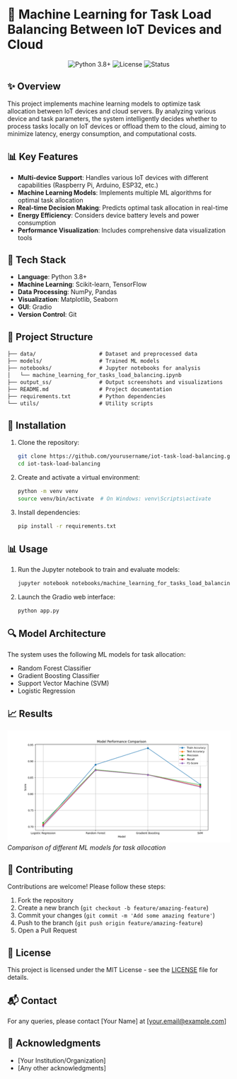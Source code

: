 # 🤖 Machine Learning for Task Load Balancing Between IoT Devices and Cloud

<p align="center">
  <img src="https://img.shields.io/badge/Python-3.8%2B-blue" alt="Python 3.8+">
  <img src="https://img.shields.io/badge/License-MIT-green" alt="License">
  <img src="https://img.shields.io/badge/Status-Complete-success" alt="Status">
</p>

## ✨ Overview
This project implements machine learning models to optimize task allocation between IoT devices and cloud servers. By analyzing various device and task parameters, the system intelligently decides whether to process tasks locally on IoT devices or offload them to the cloud, aiming to minimize latency, energy consumption, and computational costs.

## 📊 Key Features
- **Multi-device Support**: Handles various IoT devices with different capabilities (Raspberry Pi, Arduino, ESP32, etc.)
- **Machine Learning Models**: Implements multiple ML algorithms for optimal task allocation
- **Real-time Decision Making**: Predicts optimal task allocation in real-time
- **Energy Efficiency**: Considers device battery levels and power consumption
- **Performance Visualization**: Includes comprehensive data visualization tools

## 🧱 Tech Stack
- **Language**: Python 3.8+
- **Machine Learning**: Scikit-learn, TensorFlow
- **Data Processing**: NumPy, Pandas
- **Visualization**: Matplotlib, Seaborn
- **GUI**: Gradio
- **Version Control**: Git

## 📂 Project Structure
```
├── data/                    # Dataset and preprocessed data
├── models/                  # Trained ML models
├── notebooks/               # Jupyter notebooks for analysis
│   └── machine_learning_for_tasks_load_balancing.ipynb
├── output_ss/               # Output screenshots and visualizations
├── README.md                # Project documentation
├── requirements.txt         # Python dependencies
└── utils/                   # Utility scripts
```

## 🚀 Installation
1. Clone the repository:
   ```bash
   git clone https://github.com/yourusername/iot-task-load-balancing.git
   cd iot-task-load-balancing
   ```

2. Create and activate a virtual environment:
   ```bash
   python -m venv venv
   source venv/bin/activate  # On Windows: venv\Scripts\activate
   ```

3. Install dependencies:
   ```bash
   pip install -r requirements.txt
   ```

## 📊 Usage
1. Run the Jupyter notebook to train and evaluate models:
   ```bash
   jupyter notebook notebooks/machine_learning_for_tasks_load_balancing.ipynb
   ```

2. Launch the Gradio web interface:
   ```bash
   python app.py
   ```

## 🔍 Model Architecture
The system uses the following ML models for task allocation:
- Random Forest Classifier
- Gradient Boosting Classifier
- Support Vector Machine (SVM)
- Logistic Regression

## 📈 Results
![Model Comparison](model_comparison.png)
*Comparison of different ML models for task allocation*

## 🤝 Contributing
Contributions are welcome! Please follow these steps:
1. Fork the repository
2. Create a new branch (`git checkout -b feature/amazing-feature`)
3. Commit your changes (`git commit -m 'Add some amazing feature'`)
4. Push to the branch (`git push origin feature/amazing-feature`)
5. Open a Pull Request

## 📜 License
This project is licensed under the MIT License - see the [LICENSE](LICENSE) file for details.

## 📬 Contact
For any queries, please contact [Your Name] at [your.email@example.com]

## 🙏 Acknowledgments
- [Your Institution/Organization]
- [Any other acknowledgments]
